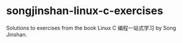# songjinshan-linux-c-exercises
Solutions to exercises from the book Linux C 编程一站式学习 by Song Jinshan.
